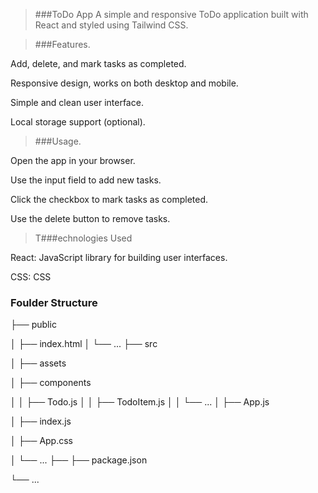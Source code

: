 > ###ToDo App
A simple and responsive ToDo application built with React and styled using Tailwind CSS.

> ###Features.

Add, delete, and mark tasks as completed.

Responsive design, works on both desktop and mobile.

Simple and clean user interface.

Local storage support (optional).

> ###Usage.

Open the app in your browser.

Use the input field to add new tasks.

Click the checkbox to mark tasks as completed.

Use the delete button to remove tasks.


> T###echnologies Used
> 
React: JavaScript library for building user interfaces.

 CSS: CSS

 ### Foulder Structure
├── public

│   ├── index.html
│   └── ...
├── src

│   ├── assets

│   ├── components

│   │   ├── Todo.js
│   │   ├── TodoItem.js
│   │   └── ...
│   ├── App.js

│   ├── index.js

│   ├── App.css

│   └── ...
├── 
├── package.json

└── ...
